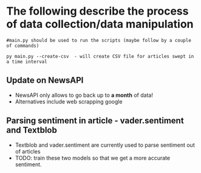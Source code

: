 # The following describe the process of data collection/data manipulation
 ```
 #main.py should be used to run the scripts (maybe follow by a couple of commands)

 py main.py --create-csv  - will create CSV file for articles swept in a time interval
 ```
## Update on NewsAPI
* NewsAPI only allows to go back up to <strong>a month</strong> of data!
* Alternatives include web scrapping google

## Parsing sentiment in article - vader.sentiment and Textblob
* Textblob and vader.sentiment are currently used to parse sentiment out of articles
* TODO: train these two models so that we get a more accurate sentiment.
